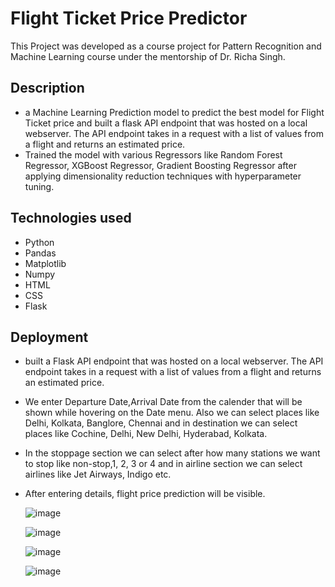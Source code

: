 # Flight Ticket Price Predictor
This Project was developed as a course project for Pattern Recognition and Machine Learning course under the mentorship of Dr. Richa Singh.

## Description
- a Machine Learning Prediction model to predict the best model for Flight Ticket price and built a flask API endpoint that was hosted on a local webserver. The API endpoint takes in a request with a list of values from a flight and returns an estimated price.
- Trained the model with various Regressors like Random Forest Regressor, XGBoost Regressor, Gradient Boosting Regressor after applying dimensionality reduction techniques with hyperparameter tuning.

## Technologies used
- Python
- Pandas
- Matplotlib
- Numpy
- HTML
- CSS
- Flask

## Deployment

- built a Flask API endpoint that was hosted on a local webserver. The API endpoint takes in a request with a list of values from a flight and returns an estimated price.
- We enter Departure Date,Arrival Date from the calender that will be shown while hovering on the Date menu. Also we can select places like Delhi, Kolkata, Banglore, Chennai and in destination we can select places like Cochine, Delhi, New Delhi, Hyderabad, Kolkata.
- In the stoppage section we can select after how many stations we want to stop like non-stop,1, 2, 3 or 4 and in airline section we can select airlines like Jet Airways, Indigo etc.
- After entering details, flight price prediction will be visible.

  ![image](https://github.com/mruganshi/Flight_ticket_price_predictor/assets/77164706/1ce916b7-2bef-439f-bd43-f283e5e78e99)

  ![image](https://github.com/mruganshi/Flight_ticket_price_predictor/assets/77164706/82aa4f5d-436a-4538-89e5-ff0543e165da)

  ![image](https://github.com/mruganshi/Flight_ticket_price_predictor/assets/77164706/8cf7fa88-43c8-4182-b4b4-c301c904f1b9)

  ![image](https://github.com/mruganshi/Flight_ticket_price_predictor/assets/77164706/b971b8bc-3a2a-47e9-84e2-a8632194fb2c)

  





  
